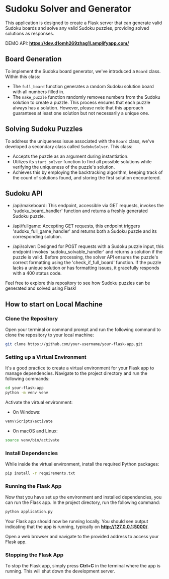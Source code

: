 # Sudoku Solver and Generator

This application is designed to create a Flask server that can generate valid Sudoku boards and solve any valid Sudoku puzzles, providing solved solutions as responses.

DEMO API: **https://dev.d1omh269zhag1l.amplifyapp.com/**

## Board Generation

To implement the Sudoku board generator, we've introduced a `Board` class. Within this class:

- The `full_board` function generates a random Sudoku solution board with all numbers filled in.
- The `make_puzzle` function randomly removes numbers from the Sudoku solution to create a puzzle. This process ensures that each puzzle always has a solution. However, please note that this approach guarantees at least one solution but not necessarily a unique one.

## Solving Sudoku Puzzles

To address the uniqueness issue associated with the `Board` class, we've developed a secondary class called `SudokuSolver`. This class:

- Accepts the puzzle as an argument during instantiation.
- Utilizes its `start_solver` function to find all possible solutions while verifying the uniqueness of the puzzle's solution.
- Achieves this by employing the backtracking algorithm, keeping track of the count of solutions found, and storing the first solution encountered.

## Sudoku API

- /api/makeboard: This endpoint, accessible via GET requests, invokes the 'sudoku_board_handler' function and returns a freshly generated Sudoku puzzle.

- /api/fullgame: Accepting GET requests, this endpoint triggers 'sudoku_full_game_handler' and returns both a Sudoku puzzle and its corresponding solution.

- /api/solver: Designed for POST requests with a Sudoku puzzle input, this endpoint invokes 'sudoku_solvable_handler' and returns a solution if the puzzle is valid. Before processing, the solver API ensures the puzzle's correct formatting using the 'check_if_full_board' function. If the puzzle lacks a unique solution or has formatting issues, it gracefully responds with a 400 status code.

Feel free to explore this repository to see how Sudoku puzzles can be generated and solved using Flask!

## How to start on Local Machine


### Clone the Repository

Open your terminal or command prompt and run the following command to clone the repository to your local machine:

```bash
git clone https://github.com/your-username/your-flask-app.git
```

### Setting up a Virtual Environment

It's a good practice to create a virtual environment for your Flask app to manage dependencies. Navigate to the project directory and run the following commands:

```bash
cd your-flask-app
python -m venv venv
```

Activate the virtual environment:

- On Windows:

```bash
venv\Scripts\activate

```

- On macOS and Linux:

```bash
source venv/bin/activate
```

### Install Dependencies
While inside the virtual environment, install the required Python packages:
```bash
pip install -r requirements.txt
```
### Running the Flask App
Now that you have set up the environment and installed dependencies, you can run the Flask app. In the project directory, run the following command:

```bash
python application.py
```

Your Flask app should now be running locally. You should see output indicating that the app is running, typically on **http://127.0.0.1:5000/**.

Open a web browser and navigate to the provided address to access your Flask app.

### Stopping the Flask App
To stop the Flask app, simply press **Ctrl+C** in the terminal where the app is running. This will shut down the development server.
